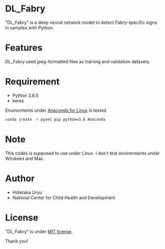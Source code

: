 # DL_Fabry

"DL_Fabry" is a deep neural network model to detect Fabry-specific signs in samples with Python.
 
# Features
 
DL_Fabry used jpeg-formatted files as training and validation datasets.
 
# Requirement
 
* Python 3.6.5
* keras
 
Environments under [Anaconda for Linux](https://www.anaconda.com/distribution/) is tested.
 
```bash
conda create -n pyxel pip python=3.6 Anaconda
```
 
# Note
This codes is supposed to use under Linux. 
I don't test environments under Windows and Mac.
 
# Author
 
* Hidetaka Uryu
* National Center for Child Health and Development
 
# License
 
"DL_Fabry" is under [MIT license](https://en.wikipedia.org/wiki/MIT_License).
 
Thank you!
